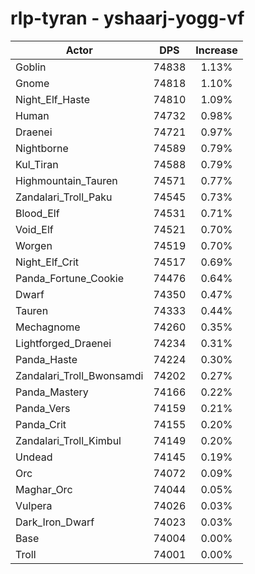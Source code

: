 # rlp-tyran - yshaarj-yogg-vf
| Actor | DPS | Increase |
|---|:---:|:---:|
|Goblin|74838|1.13%|
|Gnome|74818|1.10%|
|Night_Elf_Haste|74810|1.09%|
|Human|74732|0.98%|
|Draenei|74721|0.97%|
|Nightborne|74589|0.79%|
|Kul_Tiran|74588|0.79%|
|Highmountain_Tauren|74571|0.77%|
|Zandalari_Troll_Paku|74545|0.73%|
|Blood_Elf|74531|0.71%|
|Void_Elf|74521|0.70%|
|Worgen|74519|0.70%|
|Night_Elf_Crit|74517|0.69%|
|Panda_Fortune_Cookie|74476|0.64%|
|Dwarf|74350|0.47%|
|Tauren|74333|0.44%|
|Mechagnome|74260|0.35%|
|Lightforged_Draenei|74234|0.31%|
|Panda_Haste|74224|0.30%|
|Zandalari_Troll_Bwonsamdi|74202|0.27%|
|Panda_Mastery|74166|0.22%|
|Panda_Vers|74159|0.21%|
|Panda_Crit|74155|0.20%|
|Zandalari_Troll_Kimbul|74149|0.20%|
|Undead|74145|0.19%|
|Orc|74072|0.09%|
|Maghar_Orc|74044|0.05%|
|Vulpera|74026|0.03%|
|Dark_Iron_Dwarf|74023|0.03%|
|Base|74004|0.00%|
|Troll|74001|0.00%|
